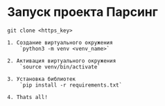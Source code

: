 # Запуск проекта Парсинг
`git clone <https_key>`

```
1. Создание виртуального окружения
    `python3 -m venv <venv_name>`

2. Активация виртуального окружения
    `source venv/bin/activate`

3. Установка библиотек
    `pip install -r requirements.txt`
    
4. Thats all!            
```